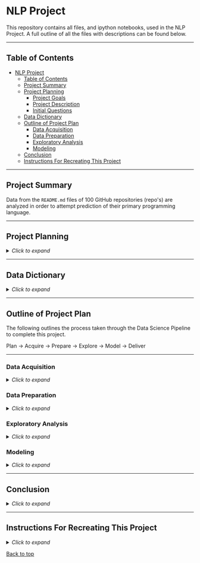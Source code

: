 # NLP Project

This repository contains all files, and ipython notebooks, used in the NLP Project. A full outline of all the files with descriptions can be found below.

___

## Table of Contents

- [NLP Project](#nlp-project)
  - [Table of Contents](#table-of-contents)
  - [Project Summary](#project-summary)
  - [Project Planning](#project-planning)
    - [Project Goals](#project-goals)
    - [Project Description](#project-description)
    - [Initial Questions](#initial-questions)
  - [Data Dictionary](#data-dictionary)
  - [Outline of Project Plan](#outline-of-project-plan)
    - [Data Acquisition](#data-acquisition)
    - [Data Preparation](#data-preparation)
    - [Exploratory Analysis](#exploratory-analysis)
    - [Modeling](#modeling)
  - [Conclusion](#conclusion)
  - [Instructions For Recreating This Project](#instructions-for-recreating-this-project)

___

## Project Summary

Data from the `README.md` files of 100 GitHub repositories (repo's) are analyzed in order to attempt prediction of their primary programming language.

___

## Project Planning

<details><summary><i>Click to expand</i></summary>

### Project Goals

Determine the primary programming language of a GitHub repository by using natural language processing (NLP) techniques on their `README.md`.

### Project Description

GitHub is where over 83 million developers shape the future of software, together. This software is hosted on the site in "repositories". Aside from from acting as a home for open source coding, GitHub offers several interesting features in the repo's. One particular feature, that we will be investigating in this project, is the programming language percentage.

The programming language percentage is an infographic on the home page of every repo on GitHub. It indicates the percentage of each programming language in that particular repo. For most repo's there is a clear primary programming language (many have only 1 language).

Another common attribute of GitHub repo's is the `README.md`. The `README.md` is a file that generally contains an introduction to the repo, explains the purpose of the code, and shares instructions for running the code.

In this project, we will attempt to use data from the `README.md` to predict what language that repo is primarilly coded in. We start by searching github.com for repo's related to the search term "bitcoin". This search is done via GitHub's API and a list is extracted that contains the url path to 100 related repos. We use the list to ascertain the contents of the `README.md` from each repo. The path and language of the repo are gathered additionally.

Now begins the challenge of quantizing communications in the english lanuage. NLP attempts to do just that by utilizing cutting edge computational techniques. Common parsing techniques are used on the original corpus collected from GitHub. In this project, the contents of an individual `README.md` are treated as a document. Each document is changed to all lower case letters, has punctuation removed, is tokenized, and has stop-words removed as a function of basic cleaning. Further preprocessing includes stemming and lemmetization. Column names are changed for convenience and all languages other than the top 3 are consolidated into category 'other'. The tidied strings are returned in a single Pandas dataframe.

We explore the dataframe using text classification and topic modeling. 

### Initial Questions

1. Can we predict the programming language of a repo by using NLP on the `README.md`?
2. Is there a statistically significant difference between `README.md` lengths from the top 3 most common languages?

</details>

___

## Data Dictionary

<details><summary><i>Click to expand</i></summary>


| Variable              | Meaning      |
| --------------------- | ------------ |
| repo | Path to repository on github.com |
| language | Primary programming language in repository |
| readme_contents | Contains full contents of the repostitories "README.md" |

</details>

___

## Outline of Project Plan

The following outlines the process taken through the Data Science Pipeline to complete this project.

Plan &#8594; Acquire &#8594; Prepare &#8594; Explore &#8594; Model &#8594; Deliver

---
### Data Acquisition

<details><summary><i>Click to expand</i></summary>

**Acquisition Files:**

- test.ipynb, pulls list of repo's matching search term "binance"
- acquire.py, pulls repo path, language, and readme from list of repo's in test.ipynb

**Steps Taken:**

- The data is collected from several repo's on github.com via the sites API.
- A list of repo's is generated from search results for "bitcoin".
- The readme's from each repo are pulled through the API and compiled to return a .json file with the aforementioned keys and values.

</details>

### Data Preparation

<details><summary><i>Click to expand</i></summary>

**Preparation Files:**

- prepare.ipynb, testing of prepare.py
- prepare.py, prepares the readme's for exploration and modeling

**Steps Taken:**

All data is prepared for natural language processing by:

- lowering the case of all words
- removing punctuation
- tokenization
- removing stop words
- column name changed
- languages other than top 3 consolidated to 'other'

Additional preparations include:

- stemming
- lemmatization

</details>

### Exploratory Analysis

<details><summary><i>Click to expand</i></summary>

**Exploratory Analysis Files:**

- explore.ipynb,
- prepare.py
- preprocessing.py

**Steps Taken:**

- explore readme's by language
- analyze word frequency by language
- bi-gram analysis
- word cloud

</details>

### Modeling

<details><summary><i>Click to expand</i></summary>

**Modeling Files:**

- model.ipynb
- Nichols_work.ipynb
- model.py

**Steps Taken:**

The following modelling techniques are implemented:

- Term Frequency (TF)
- Inverse Document Frequency (IDF)
- TF-IDF w/ SKLearn
- Classification Machine Learning Model

</details>

___

## Conclusion

<details><summary><i>Click to expand</i></summary>



</details>

___

## Instructions For Recreating This Project

<details><summary><i>Click to expand</i></summary>

1. Clone this repository into your local machine using the following command:
git clone git@github.com:Garcia-Hensley-Nichols-NLP-project/GHN-NLP-project.git
2. You will need Natural Language Tool Kit (NLKT), Pandas, Numpy, Matplotlib, Seaborn, and SKLearn installed on your machine.
3. Please run `python acquire.py` in a terminal to acquire the `data.json` file.
4. Now you can start a Jupyter Notebook session and execute the code blocks in the `final_report.ipynb` notebook.

</details>

[Back to top]()
